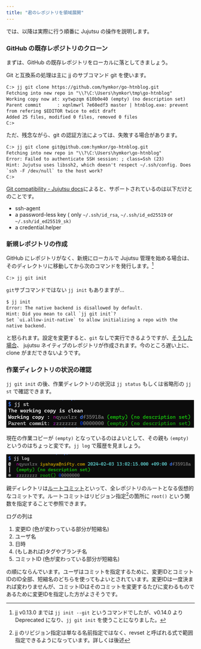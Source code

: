 ```yaml
---
title: "君のレポジトリを領域展開"
---
```

では、以降は実際に行う順番に Jujutsu の操作を説明します。

### GitHub の既存レポジトリのクローン

まずは、GitHub の既存レポジトリをローカルに落としてきましょう。

Git と互換系の処理は主に jj のサブコマンド git を使います。


```
C:> jj git clone https://github.com/hymkor/go-htnblog.git
Fetching into new repo in "\\?\C:\Users\hymkor\tmp\go-htnblog"
Working copy now at: xytwpzqm 610b0e40 (empty) (no description set)
Parent commit      : xqnlmwrl 7e60edf3 master | htnblog.exe: prevent from refering $EDITOR twice to edit draft
Added 25 files, modified 0 files, removed 0 files
C:>
```

ただ、残念ながら、git の認証方法によっては、失敗する場合があります。

```
C:> jj git clone git@github.com:hymkor/go-htnblog.git
Fetching into new repo in "\\?\C:\Users\hymkor\go-htnblog"
Error: Failed to authenticate SSH session: ; class=Ssh (23)
Hint: Jujutsu uses libssh2, which doesn't respect ~/.ssh/config. Does `ssh -F /dev/null` to the host work?
C:>
```

[Git compatibility - Jujutsu docs](https://martinvonz.github.io/jj/latest/git-compatibility/)によると、サポートされているのは以下だけとのことです。

+ ssh-agent
+ a password-less key ( only `~/.ssh/id_rsa`, `~/.ssh/id_ed25519` or `~/.ssh/id_ed25519_sk)`
+ a credential.helper

### 新規レポジトリの作成

GitHub にレポジトリがなく、新規にローカルで Jujutsu 管理を始める場合は、そのディレクトリに移動してから次のコマンドを発行します。[^init-git]

```
C:> jj git init
```

[^init-git]: jj v0.13.0 までは `jj init --git` というコマンドでしたが、v0.14.0 より Deprecated になり、`jj git init` を使うことになりました。

`git`サブコマンドではない `jj init` もありますが…

```
$ jj init
Error: The native backend is disallowed by default.
Hint: Did you mean to call `jj git init`?
Set `ui.allow-init-native` to allow initializing a repo with the native backend.
```

と怒られます。設定を変更すると、`git` なしで実行できるようですが、[そうした場合](https://martinvonz.github.io/jj/latest/git-comparison/#command-equivalence-table)、 jujutsu ネイティブのレポジトリが作成されます。今のところ遅い上に、clone がまだできないようです。

### 作業ディレクトリの状況の確認

`jj git init` の後、作業ディレクトリの状況は `jj status` もしくは省略形の `jj st` で確認できます。

![](/images/jj-init-and-st.png)

現在の作業コピーが `(empty)` となっているのはよいとして、その親も `(empty)` というのはちょっと変です。`jj log` で履歴を見ましょう。

![](/images/jj-init-and-log.png)

親ディレクトリは[ルートコミット](https://martinvonz.github.io/jj/latest/glossary/#root-commit)といって、全レポジトリのルートとなる仮想的なコミットです。ルートコミットはリビジョン指定[^r]の箇所に `root()` という関数を指定することで参照できます。

[^r]: jj のリビジョン指定は単なる名前指定ではなく、revset と呼ばれる式で範囲指定できるようになっています。詳しくは後述

ログの列は

1. 変更ID (色が変わっている部分が短縮名)
2. ユーザ名
3. 日時
4. (もしあれば)タグやブランチ名
5. コミットID (色が変わっている部分が短縮名)

の順にならんでいます。ユーザはコミットを指定するために、変更IDとコミットIDのID全部、短縮名のどちらを使ってもよいとされています。変更IDは一度決まれば変わりませんが、コミットIDはそのコミットを変更するたびに変わるものであるために変更IDを指定した方がよさそうです。
